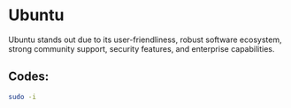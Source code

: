 # Ubuntu
Ubuntu stands out due to its user-friendliness, robust software ecosystem, strong community support, security features, and enterprise capabilities.

## Codes:
```sh
sudo -i
```
